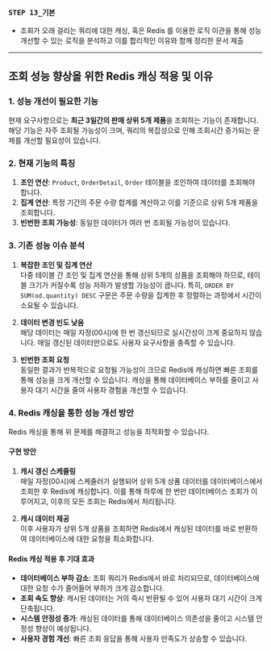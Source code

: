 ### **`STEP 13_기본`**

- 조회가 오래 걸리는 쿼리에 대한 캐싱, 혹은 Redis 를 이용한 로직 이관을 통해 성능 개선할 수 있는 로직을 분석하고 이를 합리적인 이유와 함께 정리한 문서 제출

---
## 조회 성능 향상을 위한 Redis 캐싱 적용 및 이유

### 1. 성능 개선이 필요한 기능
현재 요구사항으로는 **최근 3일간의 판매 상위 5개 제품**을 조회하는 기능이 존재합니다.  
해당 기능은 자주 조회될 가능성이 크며, 쿼리의 복잡성으로 인해 조회시간 증가되는 문제를 개선할 필요성이 있습니다.

### 2. 현재 기능의 특징
1. **조인 연산**: `Product`, `OrderDetail`, `Order` 테이블을 조인하여 데이터를 조회해야 합니다.
2. **집계 연산**: 특정 기간의 주문 수량 합계를 계산하고 이를 기준으로 상위 5개 제품을 조회합니다.
3. **빈번한 조회 가능성**: 동일한 데이터가 여러 번 조회될 가능성이 있습니다.

### 3. 기존 성능 이슈 분석
1. **복잡한 조인 및 집계 연산**  
   다중 테이블 간 조인 및 집계 연산을 통해 상위 5개의 상품을 조회해야 하므로, 테이블 크기가 커질수록 성능 저하가 발생할 가능성이 큽니다. 특히, `ORDER BY SUM(od.quantity) DESC` 구문은 주문 수량을 집계한 후 정렬하는 과정에서 시간이 소요될 수 있습니다.

2. **데이터 변경 빈도 낮음**  
   해당 데이터는 매일 자정(00시)에 한 번 갱신되므로 실시간성이 크게 중요하지 않습니다. 매일 갱신된 데이터만으로도 사용자 요구사항을 충족할 수 있습니다.

3. **빈번한 조회 요청**  
   동일한 결과가 반복적으로 요청될 가능성이 크므로 Redis에 캐싱하면 빠른 조회를 통해 성능을 크게 개선할 수 있습니다. 캐싱을 통해 데이터베이스 부하를 줄이고 사용자 대기 시간을 줄여 사용자 경험을 개선할 수 있습니다.

### 4. Redis 캐싱을 통한 성능 개선 방안
Redis 캐싱을 통해 위 문제를 해결하고 성능을 최적화할 수 있습니다.

#### **구현 방안**
1. **캐시 갱신 스케줄링**  
   매일 자정(00시)에 스케줄러가 실행되어 상위 5개 상품 데이터를 데이터베이스에서 조회한 후 Redis에 캐싱합니다. 이를 통해 하루에 한 번만 데이터베이스 조회가 이루어지고, 이후의 모든 조회는 Redis에서 처리됩니다.

2. **캐시 데이터 제공**  
   이후 사용자가 상위 5개 상품을 조회하면 Redis에서 캐싱된 데이터를 바로 반환하여 데이터베이스에 대한 요청을 최소화합니다.

#### **Redis 캐싱 적용 후 기대 효과**
- **데이터베이스 부하 감소**: 조회 쿼리가 Redis에서 바로 처리되므로, 데이터베이스에 대한 요청 수가 줄어들어 부하가 크게 감소합니다.
- **조회 속도 향상**: 캐시된 데이터는 거의 즉시 반환될 수 있어 사용자 대기 시간이 크게 단축됩니다.
- **시스템 안정성 증가**: 캐싱된 데이터를 통해 데이터베이스 의존성을 줄이고 시스템 안정성 향상이 예상됩니다.
- **사용자 경험 개선**: 빠른 조회 응답을 통해 사용자 만족도가 상승할 수 있습니다.